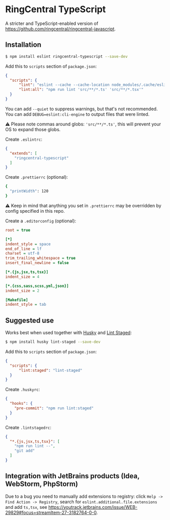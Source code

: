 RingCentral TypeScript
======================

A stricter and TypeScript-enabled version of https://github.com/ringcentral/ringcentral-javascript.

## Installation

```bash
$ npm install eslint ringcentral-typescript --save-dev
```

Add this to `scripts` section of `package.json`:

```json
{
  "scripts": {
      "lint": "eslint --cache --cache-location node_modules/.cache/eslint --fix ",
      "lint:all": "npm run lint 'src/**/*.ts' 'src/**/*.tsx'"
  }
}
```

You can add `--quiet` to suppress warnings, but that's not recommended.
You can add `DEBUG=eslint:cli-engine` to output files that were linted.

:warning: Please note commas around globs: `'src/**/*.ts'`, this will prevent your OS to expand those globs.

Create `.eslintrc`:

```json
{
  "extends": [
    "ringcentral-typescript"
  ]
}
```

Create `.prettierrc` (optional):

```bash
{
  "printWidth": 120
}
```

:warning: Keep in mind that anything you set in `.prettierrc` may be overridden by config specified in this repo.

Create a `.editorconfig` (optional):

```ini
root = true

[*]
indent_style = space
end_of_line = lf
charset = utf-8
trim_trailing_whitespace = true
insert_final_newline = false

[*.{js,jsx,ts,tsx}]
indent_size = 4

[*.{css,sass,scss,yml,json}]
indent_size = 2

[Makefile]
indent_style = tab
```

## Suggested use

Works best when used together with [Husky](https://github.com/typicode/husky) and [Lint Staged](https://github.com/okonet/lint-staged):

```bash
$ npm install husky lint-staged --save-dev
```

Add this to `scripts` section of `package.json`:

```json
{
  "scripts": {
      "lint:staged": "lint-staged"
  }
}
```

Create `.huskyrc`: 

```json
{
  "hooks": {
    "pre-commit": "npm run lint:staged"
  }
}
```

Create `.lintstagedrc`:

```json
{
  "*.{js,jsx,ts,tsx}": [
    "npm run lint --",
    "git add"
  ]
}
```

## Integration with JetBrains products (Idea, WebStorm, PhpStorm)

Due to a bug you need to manually add extensions to registry: click `Help -> Find Action -> Registry`, search for 
`eslint.additional.file.extensions` and add `ts,tsx`, see https://youtrack.jetbrains.com/issue/WEB-29829#focus=streamItem-27-3182764-0-0.
